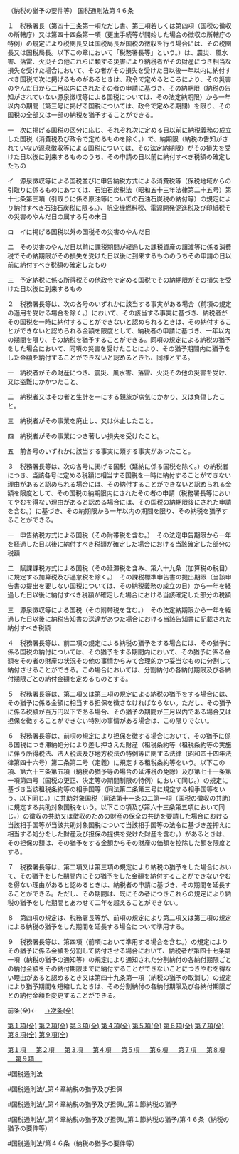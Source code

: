 （納税の猶予の要件等）
国税通則法第４６条

１　税務署長（第四十三条第一項ただし書、第三項若しくは第四項（国税の徴収の所轄庁）又は第四十四条第一項（更生手続等が開始した場合の徴収の所轄庁の特例）の規定により税関長又は国税局長が国税の徴収を行う場合には、その税関長又は国税局長。以下この章において「税務署長等」という。）は、震災、風水害、落雷、火災その他これらに類する災害により納税者がその財産につき相当な損失を受けた場合において、その者がその損失を受けた日以後一年以内に納付すべき国税で次に掲げるものがあるときは、政令で定めるところにより、その災害のやんだ日から二月以内にされたその者の申請に基づき、その納期限（納税の告知がされていない源泉徴収等による国税については、その法定納期限）から一年以内の期間（第三号に掲げる国税については、政令で定める期間）を限り、その国税の全部又は一部の納税を猶予することができる。

一　次に掲げる国税の区分に応じ、それぞれ次に定める日以前に納税義務の成立した国税（消費税及び政令で定めるものを除く。）で、納期限（納税の告知がされていない源泉徴収等による国税については、その法定納期限）がその損失を受けた日以後に到来するもののうち、その申請の日以前に納付すべき税額の確定したもの

イ　源泉徴収等による国税並びに申告納税方式による消費税等（保税地域からの引取りに係るものにあつては、石油石炭税法（昭和五十三年法律第二十五号）第十七条第三項（引取りに係る原油等についての石油石炭税の納付等）の規定により納付すべき石油石炭税に限る。）、航空機燃料税、電源開発促進税及び印紙税その災害のやんだ日の属する月の末日

ロ　イに掲げる国税以外の国税その災害のやんだ日

二　その災害のやんだ日以前に課税期間が経過した課税資産の譲渡等に係る消費税でその納期限がその損失を受けた日以後に到来するもののうちその申請の日以前に納付すべき税額の確定したもの

三　予定納税に係る所得税その他政令で定める国税でその納期限がその損失を受けた日以後に到来するもの

２　税務署長等は、次の各号のいずれかに該当する事実がある場合（前項の規定の適用を受ける場合を除く。）において、その該当する事実に基づき、納税者がその国税を一時に納付することができないと認められるときは、その納付することができないと認められる金額を限度として、納税者の申請に基づき、一年以内の期間を限り、その納税を猶予することができる。同項の規定による納税の猶予をした場合において、同項の災害を受けたことにより、その猶予期間内に猶予をした金額を納付することができないと認めるときも、同様とする。

一　納税者がその財産につき、震災、風水害、落雷、火災その他の災害を受け、又は盗難にかかつたこと。

二　納税者又はその者と生計を一にする親族が病気にかかり、又は負傷したこと。

三　納税者がその事業を廃止し、又は休止したこと。

四　納税者がその事業につき著しい損失を受けたこと。

五　前各号のいずれかに該当する事実に類する事実があつたこと。

３　税務署長等は、次の各号に掲げる国税（延納に係る国税を除く。）の納税者につき、当該各号に定める税額に相当する国税を一時に納付することができない理由があると認められる場合には、その納付することができないと認められる金額を限度として、その国税の納期限内にされたその者の申請（税務署長等においてやむを得ない理由があると認める場合には、その国税の納期限後にされた申請を含む。）に基づき、その納期限から一年以内の期間を限り、その納税を猶予することができる。

一　申告納税方式による国税（その附帯税を含む。）　その法定申告期限から一年を経過した日以後に納付すべき税額が確定した場合における当該確定した部分の税額

二　賦課課税方式による国税（その延滞税を含み、第六十九条（加算税の税目）に規定する加算税及び過怠税を除く。）　その課税標準申告書の提出期限（当該申告書の提出を要しない国税については、その納税義務の成立の日）から一年を経過した日以後に納付すべき税額が確定した場合における当該確定した部分の税額

三　源泉徴収等による国税（その附帯税を含む。）　その法定納期限から一年を経過した日以後に納税告知書の送達があつた場合における当該告知書に記載された納付すべき税額

４　税務署長等は、前二項の規定による納税の猶予をする場合には、その猶予に係る国税の納付については、その猶予をする期間内において、その猶予に係る金額をその者の財産の状況その他の事情からみて合理的かつ妥当なものに分割して納付させることができる。この場合においては、分割納付の各納付期限及び各納付期限ごとの納付金額を定めるものとする。

５　税務署長等は、第二項又は第三項の規定による納税の猶予をする場合には、その猶予に係る金額に相当する担保を徴さなければならない。ただし、その猶予に係る税額が百万円以下である場合、その猶予の期間が三月以内である場合又は担保を徴することができない特別の事情がある場合は、この限りでない。

６　税務署長等は、前項の規定により担保を徴する場合において、その猶予に係る国税につき滞納処分により差し押さえた財産（租税条約等（租税条約等の実施に伴う所得税法、法人税法及び地方税法の特例等に関する法律（昭和四十四年法律第四十六号）第二条第二号（定義）に規定する租税条約等をいう。以下この項、第六十三条第五項（納税の猶予等の場合の延滞税の免除）及び第七十一条第一項第四号（国税の更正、決定等の期間制限の特例）において同じ。）の規定に基づき当該租税条約等の相手国等（同法第二条第三号に規定する相手国等をいう。以下同じ。）に共助対象国税（同法第十一条の二第一項（国税の徴収の共助）に規定する共助対象国税をいう。以下この項及び第六十三条第五項において同じ。）の徴収の共助又は徴収のための財産の保全の共助を要請した場合における当該相手国等が当該共助対象国税について当該相手国等の法令に基づき差押えに相当する処分をした財産及び担保の提供を受けた財産を含む。）があるときは、その担保の額は、その猶予をする金額からその財産の価額を控除した額を限度とする。

７　税務署長等は、第二項又は第三項の規定により納税の猶予をした場合において、その猶予をした期間内にその猶予をした金額を納付することができないやむを得ない理由があると認めるときは、納税者の申請に基づき、その期間を延長することができる。ただし、その期間は、既にその者につきこれらの規定により納税の猶予をした期間とあわせて二年を超えることができない。

８　第四項の規定は、税務署長等が、前項の規定により第二項又は第三項の規定による納税の猶予をした期間を延長する場合について準用する。

９　税務署長等は、第四項（前項において準用する場合を含む。）の規定によりその猶予に係る金額を分割して納付させる場合において、納税者が第四十七条第一項（納税の猶予の通知等）の規定により通知された分割納付の各納付期限ごとの納付金額をその納付期限までに納付することができないことにつきやむを得ない理由があると認めるとき又は第四十九条第一項（納税の猶予の取消し）の規定により猶予期間を短縮したときは、その分割納付の各納付期限及び各納付期限ごとの納付金額を変更することができる。

~~前条(全)←~~　  [→次条(全)](国税通則法＿＿＿＿＿第４６条の２_.md)

[第１項(全)](国税通則法＿＿＿＿＿第４６条第１項_.md)  [第２項(全)](国税通則法＿＿＿＿＿第４６条第２項_.md)  [第３項(全)](国税通則法＿＿＿＿＿第４６条第３項_.md)  [第４項(全)](国税通則法＿＿＿＿＿第４６条第４項_.md)  [第５項(全)](国税通則法＿＿＿＿＿第４６条第５項_.md)  [第６項(全)](国税通則法＿＿＿＿＿第４６条第６項_.md)  [第７項(全)](国税通則法＿＿＿＿＿第４６条第７項_.md)  [第８項(全)](国税通則法＿＿＿＿＿第４６条第８項_.md)  [第９項(全)](国税通則法＿＿＿＿＿第４６条第９項_.md)  

[第１項 　 ](国税通則法＿＿＿＿＿第４６条第１項.md)  [第２項 　 ](国税通則法＿＿＿＿＿第４６条第２項.md)  [第３項 　 ](国税通則法＿＿＿＿＿第４６条第３項.md)  [第４項 　 ](国税通則法＿＿＿＿＿第４６条第４項.md)  [第５項 　 ](国税通則法＿＿＿＿＿第４６条第５項.md)  [第６項 　 ](国税通則法＿＿＿＿＿第４６条第６項.md)  [第７項 　 ](国税通則法＿＿＿＿＿第４６条第７項.md)  [第８項 　 ](国税通則法＿＿＿＿＿第４６条第８項.md)  [第９項 　 ](国税通則法＿＿＿＿＿第４６条第９項.md)  

#国税通則法

#国税通則法/_第４章納税の猶予及び担保

#国税通則法/_第４章納税の猶予及び担保/_第１節納税の猶予

#国税通則法/_第４章納税の猶予及び担保/_第１節納税の猶予/第４６条（納税の猶予の要件等）

#国税通則法/第４６条（納税の猶予の要件等）

